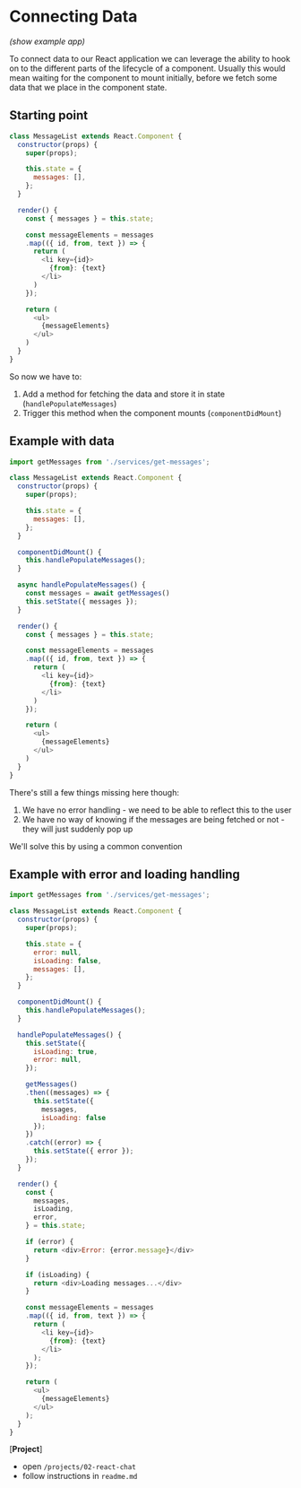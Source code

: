 Connecting Data
===============

_(show example app)_

To connect data to our React application we can leverage the ability to hook on to the different parts of the lifecycle of a component. Usually this would mean waiting for the component to mount initially, before we fetch some data that we place in the component state.

Starting point
--------------

```js
class MessageList extends React.Component {
  constructor(props) {
    super(props);

    this.state = {
      messages: [],
    };
  }

  render() {
    const { messages } = this.state;

    const messageElements = messages
    .map(({ id, from, text }) => {
      return (
        <li key={id}>
          {from}: {text}
        </li>
      )
    });

    return (
      <ul>
        {messageElements}
      </ul>
    )
  }
}
```

So now we have to:

1. Add a method for fetching the data and store it in state (`handlePopulateMessages`)
2. Trigger this method when the component mounts (`componentDidMount`)

Example with data
-----------------

```js
import getMessages from './services/get-messages';

class MessageList extends React.Component {
  constructor(props) {
    super(props);

    this.state = {
      messages: [],
    };
  }

  componentDidMount() {
    this.handlePopulateMessages();
  }

  async handlePopulateMessages() {
    const messages = await getMessages()
    this.setState({ messages });
  }

  render() {
    const { messages } = this.state;

    const messageElements = messages
    .map(({ id, from, text }) => {
      return (
        <li key={id}>
          {from}: {text}
        </li>
      )
    });

    return (
      <ul>
        {messageElements}
      </ul>
    )
  }
}
```

There's still a few things missing here though:

1. We have no error handling - we need to be able to reflect this to the user
2. We have no way of knowing if the messages are being fetched or not - they will just suddenly pop up

We'll solve this by using a common convention

Example with error and loading handling
---------------------------------------

```js
import getMessages from './services/get-messages';

class MessageList extends React.Component {
  constructor(props) {
    super(props);

    this.state = {
      error: null,
      isLoading: false,
      messages: [],
    };
  }

  componentDidMount() {
    this.handlePopulateMessages();
  }

  handlePopulateMessages() {
    this.setState({
      isLoading: true,
      error: null,
    });

    getMessages()
    .then((messages) => {
      this.setState({
        messages,
        isLoading: false
      });
    })
    .catch((error) => {
      this.setState({ error });
    });
  }

  render() {
    const {
      messages,
      isLoading,
      error,
    } = this.state;

    if (error) {
      return <div>Error: {error.message}</div>
    }

    if (isLoading) {
      return <div>Loading messages...</div>
    }

    const messageElements = messages
    .map(({ id, from, text }) => {
      return (
        <li key={id}>
          {from}: {text}
        </li>
      );
    });

    return (
      <ul>
        {messageElements}
      </ul>
    );
  }
}
```

[**Project**]

- open `/projects/02-react-chat`
- follow instructions in `readme.md`
